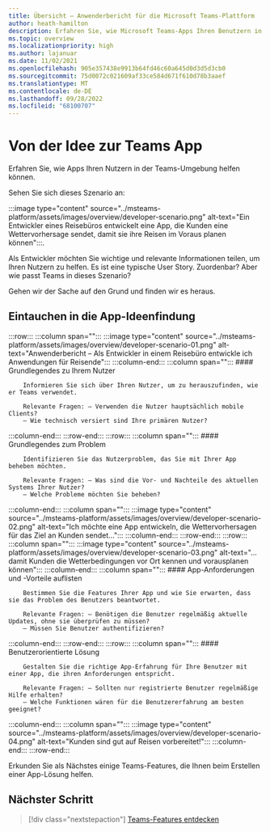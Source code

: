 ```yaml
---
title: Übersicht – Anwenderbericht für die Microsoft Teams-Plattform
author: heath-hamilton
description: Erfahren Sie, wie Microsoft Teams-Apps Ihren Benutzern in der Teams-Umgebung helfen. Verstehen Sie Ihre Benutzer-, Problem-, App-Anforderungen, Vorteile und benutzerorientierte Lösung.
ms.topic: overview
ms.localizationpriority: high
ms.author: lajanuar
ms.date: 11/02/2021
ms.openlocfilehash: 905e357438e9913b64fd46c60a645d0d3d5d3cb0
ms.sourcegitcommit: 75d0072c021609af33ce584d671f610d78b3aaef
ms.translationtype: MT
ms.contentlocale: de-DE
ms.lasthandoff: 09/28/2022
ms.locfileid: "68100707"
---
```

# <a name="from-ideas-to-teams-app"></a>Von der Idee zur Teams App

Erfahren Sie, wie Apps Ihren Nutzern in der Teams-Umgebung helfen können.

Sehen Sie sich dieses Szenario an:

:::image type="content" source="../msteams-platform/assets/images/overview/developer-scenario.png" alt-text="Ein Entwickler eines Reisebüros entwickelt eine App, die Kunden eine Wettervorhersage sendet, damit sie ihre Reisen im Voraus planen können":::.

Als Entwickler möchten Sie wichtige und relevante Informationen teilen, um Ihren Nutzern zu helfen. Es ist eine typische User Story. Zuordenbar? Aber wie passt Teams in dieses Szenario?

Gehen wir der Sache auf den Grund und finden wir es heraus.

## <a name="delve-into-app-ideation"></a>Eintauchen in die App-Ideenfindung

:::row:::
   :::column span="":::
      :::image type="content" source="../msteams-platform/assets/images/overview/developer-scenario-01.png" alt-text="Anwenderbericht – Als Entwickler in einem Reisebüro entwickle ich Anwendungen für Reisende":::
   :::column-end:::
   :::column span="":::
      #### <a name="understand-your-user"></a>Grundlegendes zu Ihrem Nutzer

        Informieren Sie sich über Ihren Nutzer, um zu herauszufinden, wie er Teams verwendet. 
        
        Relevante Fragen: – Verwenden die Nutzer hauptsächlich mobile Clients?
        – Wie technisch versiert sind Ihre primären Nutzer?
   :::column-end:::
:::row-end:::
:::row:::
   :::column span="":::
      #### <a name="understand-the-problem"></a>Grundlegendes zum Problem

        Identifizieren Sie das Nutzerproblem, das Sie mit Ihrer App beheben möchten. 

        Relevante Fragen: – Was sind die Vor- und Nachteile des aktuellen Systems Ihrer Nutzer?
        – Welche Probleme möchten Sie beheben?
   :::column-end:::
   :::column span="":::
       :::image type="content" source="../msteams-platform/assets/images/overview/developer-scenario-02.png" alt-text="Ich möchte eine App entwickeln, die Wettervorhersagen für das Ziel an Kunden sendet...":::
   :::column-end:::
:::row-end:::
:::row:::
   :::column span="":::
      :::image type="content" source="../msteams-platform/assets/images/overview/developer-scenario-03.png" alt-text="... damit Kunden die Wetterbedingungen vor Ort kennen und vorausplanen können":::
   :::column-end:::
   :::column span="":::
      #### <a name="list-app-requirements-and-benefits"></a>App-Anforderungen und -Vorteile auflisten

        Bestimmen Sie die Features Ihrer App und wie Sie erwarten, dass sie das Problem des Benutzers beantwortet. 

        Relevante Fragen: – Benötigen die Benutzer regelmäßig aktuelle Updates, ohne sie überprüfen zu müssen?
        – Müssen Sie Benutzer authentifizieren?
   :::column-end:::
:::row-end:::
:::row:::
   :::column span="":::
      #### <a name="user-centric-solution"></a>Benutzerorientierte Lösung

        Gestalten Sie die richtige App-Erfahrung für Ihre Benutzer mit einer App, die ihren Anforderungen entspricht. 

        Relevante Fragen: – Sollten nur registrierte Benutzer regelmäßige Hilfe erhalten?
        – Welche Funktionen wären für die Benutzererfahrung am besten geeignet?
   :::column-end:::
   :::column span="":::
       :::image type="content" source="../msteams-platform/assets/images/overview/developer-scenario-04.png" alt-text="Kunden sind gut auf Reisen vorbereitet!":::
   :::column-end:::
:::row-end:::

Erkunden Sie als Nächstes einige Teams-Features, die Ihnen beim Erstellen einer App-Lösung helfen.

## <a name="next-step"></a>Nächster Schritt

> [!div class="nextstepaction"]
> [Teams-Features entdecken](overview-explore.md)

